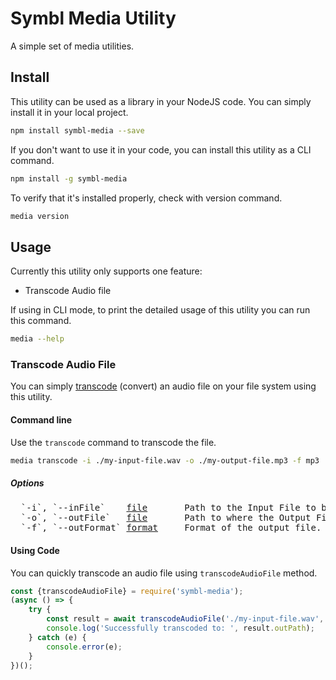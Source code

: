 # Symbl Media Utility

A simple set of media utilities.

## Install
This utility can be used as a library in your NodeJS code. You can simply install it in your local project.

```bash
npm install symbl-media --save
```

If you don't want to use it in your code, you can install this utility as a CLI command.
```bash
npm install -g symbl-media
```
To verify that it's installed properly, check with version command.
```bash
media version
```

## Usage
Currently this utility only supports one feature:
* Transcode Audio file

If using in CLI mode, to print the detailed usage of this utility you can run this command.
```bash
media --help
```

### Transcode Audio File

You can simply [transcode](https://en.wikipedia.org/wiki/Transcoding) (convert) an audio file on your file system using this utility.

#### Command line
Use the `transcode` command to transcode the file.

```bash
media transcode -i ./my-input-file.wav -o ./my-output-file.mp3 -f mp3
```
##### Options
<pre>
  `-i`, `--inFile`    <u>file</u>       Path to the Input File to be transcoded.                   
  `-o`, `--outFile`   <u>file</u>       Path to where the Output File should be saved.             
  `-f`, `--outFormat` <u>format</u>     Format of the output file. For example: mp3, wav, aac etc. 
</pre>

#### Using Code
You can quickly transcode an audio file using `transcodeAudioFile` method.

```javascript
const {transcodeAudioFile} = require('symbl-media');
(async () => {
    try {
        const result = await transcodeAudioFile('./my-input-file.wav', 'my-output-file.mp3', 'mp3');
        console.log('Successfully transcoded to: ', result.outPath);
    } catch (e) {
        console.error(e);
    }
})();
```